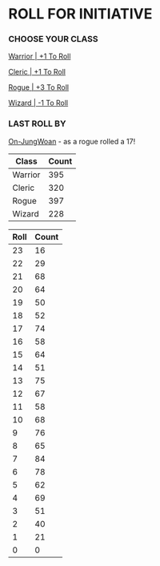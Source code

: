 # ROLL FOR INITIATIVE
### CHOOSE YOUR CLASS

[Warrior | +1 To Roll](https://github.com/benjaminsampica/benjaminsampica/issues/new?title=roll%7Cwarrior&body=Just+click+%27Submit+new+issue%27.)

[Cleric | +1 To Roll](https://github.com/benjaminsampica/benjaminsampica/issues/new?title=roll%7Ccleric&body=Just+click+%27Submit+new+issue%27.)

[Rogue | +3 To Roll](https://github.com/benjaminsampica/benjaminsampica/issues/new?title=roll%7Crogue&body=Just+click+%27Submit+new+issue%27.)

[Wizard | -1 To Roll](https://github.com/benjaminsampica/benjaminsampica/issues/new?title=roll%7Cwizard&body=Just+click+%27Submit+new+issue%27.)
### LAST ROLL BY
[On-JungWoan](https://www.github.com/On-JungWoan) - as a rogue rolled a 17!

|Class|Count|
|-|-|
|Warrior|395|
|Cleric|320|
|Rogue|397|
|Wizard|228|

|Roll|Count|
|-|-|
|23|16
|22|29
|21|68
|20|64
|19|50
|18|52
|17|74
|16|58
|15|64
|14|51
|13|75
|12|67
|11|58
|10|68
|9|76
|8|65
|7|84
|6|78
|5|62
|4|69
|3|51
|2|40
|1|21
|0|0
